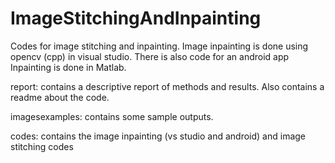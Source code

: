 # ImageStitchingAndInpainting

Codes for image stitching and inpainting.
Image inpainting is done using opencv (cpp) in visual studio. There is also code for an android app
Inpainting is done in Matlab.

report: contains a descriptive report of methods and results. Also contains a readme about the code.

imagesexamples: contains some sample outputs.

codes: contains the image inpainting (vs studio and android) and image stitching codes 
